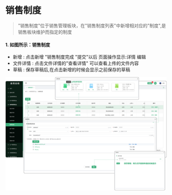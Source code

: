 # 销售制度

> "销售制度"位于销售管理板块，在"销售制度列表"中新增相对应的"制度",是销售板块维护而指定的制度

#### 1. 如图所示：销售制度
* 新增 : 点击新增 "销售制度完成 "提交"以后 页面操作显示:详情  编辑
* 文件详情 : 点击文件详情的"查看详情"  可以查看上传的文件内容
* 草稿 : 保存草稿后,在点击新增的时候会显示之前保存的草稿

![如图所示](../file/xszd.png)
